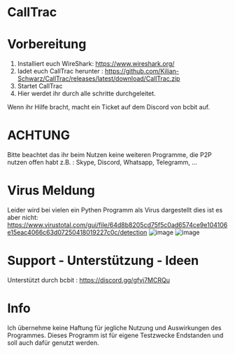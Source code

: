 # CallTrac

# Vorbereitung

1. Installiert euch WireShark: https://www.wireshark.org/
2. ladet euch CallTrac herunter : https://github.com/Kilian-Schwarz/CallTrac/releases/latest/download/CallTrac.zip
3. Startet CallTrac
4. Hier werdet ihr durch alle schritte durchgeleitet.


Wenn ihr Hilfe bracht, macht ein Ticket auf dem Discord von bcbit auf.

# ACHTUNG
Bitte beachtet das ihr beim Nutzen keine weiteren Programme, die P2P nutzen offen habt z.B. :
Skype, Discord, Whatsapp, Telegramm, ...

# Virus Meldung
Leider wird bei vielen ein Pythen Programm als Virus dargestellt dies ist es aber nicht:
https://www.virustotal.com/gui/file/64d8b8205cd75f5c0ad6574ce9e104106e15eac4066c63d07250418019227c0c/detection
![image](https://user-images.githubusercontent.com/60436288/116395524-85ae1700-a824-11eb-8995-7fe82aa548d0.png)
![image](https://user-images.githubusercontent.com/60436288/116395537-8b0b6180-a824-11eb-892d-aa4dfd321ee2.png)


# Support - Unterstützung - Ideen
Unterstützt durch bcbit : https://discord.gg/gfvj7MCRQu


# Info
Ich übernehme keine Haftung für jegliche Nutzung und Auswirkungen des Programmes.
Dieses Programm ist für eigene Testzwecke Endstanden und soll auch dafür genutzt werden.
